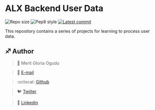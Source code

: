 # ALX Backend User Data

![Repo size](https://img.shields.io/github/repo-size/richard-1257/alx-backend-user-data)
![Pep8 style](https://img.shields.io/badge/PEP8-style%20guide-purple?style=round-square)
[![Latest commit](https://img.shields.io/github/last-commit/richard-1257/alx-backend-user-data/master?style=round-square)](https://github.com/richard-1257/alx-backend-user-data)

This repository contains a series of projects for learning to process user data.

## :sagittarius: Author

> :man: Merit Gloria Ogudu

> :e-mail: [E-mail](gmerit2030@gmail.com)

> :octocat: [Github](https://github.com/G-Merich)

> :bird: [Twiiter](https://twitter.com/GMerit2)

> :blue_book: [Linkedin](https://www.linkedin.com/in/g-merich)

